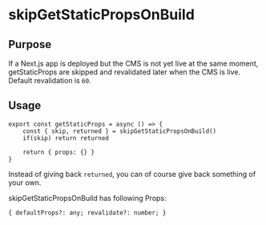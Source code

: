 # skipGetStaticPropsOnBuild

## Purpose

If a Next.js app is deployed but the CMS is not yet live at the same moment, getStaticProps are skipped and revalidated later when the CMS is live. Default revalidation is `60`.

## Usage

```
export const getStaticProps = async () => {
    const { skip, returned } = skipGetStaticPropsOnBuild()
    if(skip) return returned

    return { props: {} }
}
```

Instead of giving back `returned`, you can of course give back something of your own.

skipGetStaticPropsOnBuild has following Props:

`{
  defaultProps?: any;
  revalidate?: number;
}`
